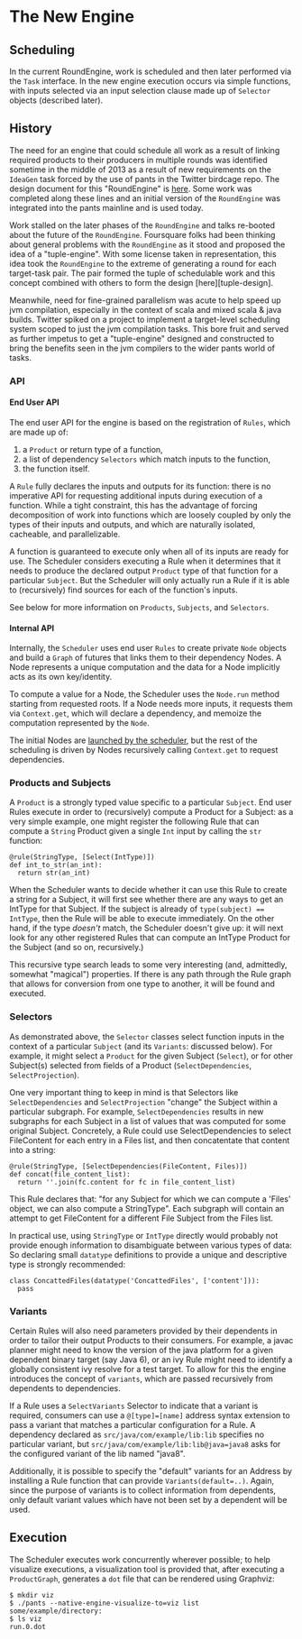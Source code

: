 # The New Engine

## Scheduling

In the current RoundEngine, work is scheduled and then later performed via the `Task` interface. In
the new engine execution occurs via simple functions, with inputs selected via an input
selection clause made up of `Selector` objects (described later).

## History

The need for an engine that could schedule all work as a result of linking required products to
their producers in multiple rounds was identified sometime in the middle of 2013 as a result of
new requirements on the `IdeaGen` task forced by the use of pants in the Twitter birdcage repo.  The
design document for this "RoundEngine" is
[here](https://docs.google.com/document/d/1MwOFcr4W6KbzPdbaj_ntJ36a0NRoiKyWLed0ziobsr4/edit#heading=h.rsohbvtm7zng).
Some work was completed along these lines and an initial version of the `RoundEngine` was
integrated into the pants mainline and is used today.

Work stalled on the later phases of the `RoundEngine` and talks re-booted about the future of the
`RoundEngine`.  Foursquare folks had been thinking about general problems with the `RoundEngine` as
it stood and proposed the idea of a "tuple-engine".  With some license taken in representation, this
idea took the `RoundEngine` to the extreme of generating a round for each target-task pair.  The
pair formed the tuple of schedulable work and this concept combined with others to form the design
[here][tuple-design].

Meanwhile, need for fine-grained parallelism was acute to help speed up jvm compilation, especially
in the context of scala and mixed scala & java builds.  Twitter spiked on a project to implement
a target-level scheduling system scoped to just the jvm compilation tasks.  This bore fruit and
served as further impetus to get a "tuple-engine" designed and constructed to bring the benefits
seen in the jvm compilers to the wider pants world of tasks.

### API

#### End User API

The end user API for the engine is based on the registration of `Rules`, which are made up of:

1. a `Product` or return type of a function,
2. a list of dependency `Selectors` which match inputs to the function,
3. the function itself.

A `Rule` fully declares the inputs and outputs for its function: there is no imperative API for
requesting additional inputs during execution of a function. While a tight constraint,
this has the advantage of forcing decomposition of work into functions which are loosely
coupled by only the types of their inputs and outputs, and which are naturally isolated, cacheable,
and parallelizable.

A function is guaranteed to execute only when all of its inputs are ready for use. The Scheduler
considers executing a Rule when it determines that it needs to produce the declared
output `Product` type of that function for a particular `Subject`. But the Scheduler will only
actually run a Rule if it is able to (recursively) find sources for each of the
function's inputs.

See below for more information on `Products`, `Subjects`, and `Selectors`.

#### Internal API

Internally, the `Scheduler` uses end user `Rules` to create private `Node` objects and
build a `Graph` of futures that links them to their dependency Nodes. A Node represents a unique
computation and the data for a Node implicitly acts as its own key/identity.

To compute a value for a Node, the Scheduler uses the `Node.run` method starting from requested
roots. If a Node needs more inputs, it requests them via `Context.get`, which will declare a
dependency, and memoize the computation represented by the `Node`.

The initial Nodes are [launched by the scheduler](https://github.com/pantsbuild/pants/blob/16d43a06ba3751e22fdc7f69f009faeb59a33930/src/rust/engine/src/scheduler.rs#L116-L126),
but the rest of the scheduling is driven by Nodes recursively calling `Context.get` to request
dependencies.

### Products and Subjects

A `Product` is a strongly typed value specific to a particular `Subject`. End user Rules execute
in order to (recursively) compute a Product for a Subject: as a very simple example, one might
register the following Rule that can compute a `String` Product given a single `Int` input
by calling the `str` function:

    @rule(StringType, [Select(IntType)])
    def int_to_str(an_int):
      return str(an_int)

When the Scheduler wants to decide whether it can use this Rule to create a string for a
Subject, it will first see whether there are any ways to get an IntType for that Subject. If
the subject is already of `type(subject) == IntType`, then the Rule will be able to
execute immediately. On the other hand, if the type _doesn't_ match, the Scheduler doesn't give up:
it will next look for any other registered Rules that can compute an IntType Product for the
Subject (and so on, recursively.)

This recursive type search leads to some very interesting (and, admittedly, somewhat "magical")
properties. If there is any path through the Rule graph that allows for conversion
from one type to another, it will be found and executed.

### Selectors

As demonstrated above, the `Selector` classes select function inputs in the context of a particular
`Subject` (and its `Variants`: discussed below). For example, it might select a `Product` for the given
Subject (`Select`), or for other Subject(s) selected from fields of a Product (`SelectDependencies`,
`SelectProjection`).

One very important thing to keep in mind is that Selectors like `SelectDependencies` and `SelectProjection`
"change" the Subject within a particular subgraph. For example, `SelectDependencies`
results in new subgraphs for each Subject in a list of values that was computed for some original Subject.
Concretely, a Rule could use SelectDependencies to select FileContent for each entry in a Files list,
and then concatentate that content into a string:

    @rule(StringType, [SelectDependencies(FileContent, Files)])
    def concat(file_content_list):
      return ''.join(fc.content for fc in file_content_list)

This Rule declares that: "for any Subject for which we can compute a 'Files' object, we can also
compute a StringType". Each subgraph will contain an attempt to get FileContent for a different
File Subject from the Files list.

In practical use, using `StringType` or `IntType` directly would probably not provide enough information
to disambiguate between various types of data: So declaring small `datatype` definitions to provide
a unique and descriptive type is strongly recommended:

    class ConcattedFiles(datatype('ConcattedFiles', ['content'])):
      pass

### Variants

Certain Rules will also need parameters provided by their dependents in order to tailor their output
Products to their consumers.  For example, a javac planner might need to know
the version of the java platform for a given dependent binary target (say Java 6), or an ivy Rule
might need to identify a globally consistent ivy resolve for a test target.  To allow for this the
engine introduces the concept of `variants`, which are passed recursively from dependents to
dependencies.

If a Rule uses a `SelectVariants` Selector to indicate that a variant is required, consumers can use
a `@[type]=[name]` address syntax extension to pass a variant that matches a particular configuration
for a Rule. A dependency declared as `src/java/com/example/lib:lib` specifies no particular variant, but
`src/java/com/example/lib:lib@java=java8` asks for the configured variant of the lib named "java8".

Additionally, it is possible to specify the "default" variants for an Address by installing a Rule
function that can provide `Variants(default=..)`. Again, since the purpose of variants is to collect
information from dependents, only default variant values which have not been set by a dependent
will be used.

## Execution

The Scheduler executes work concurrently wherever possible; to help visualize executions, a visualization
tool is provided that, after executing a `ProductGraph`, generates a `dot` file that can be rendered using
Graphviz:

```console
$ mkdir viz
$ ./pants --native-engine-visualize-to=viz list some/example/directory:
$ ls viz
run.0.dot
```
